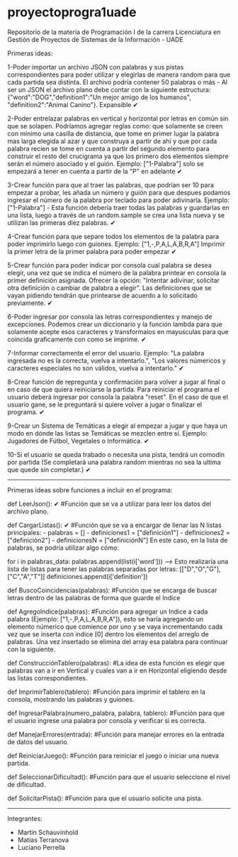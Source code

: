# proyectoprogra1uade

Repositorio de la materia de Programación I de la carrera Licenciatura en Gestión de Proyectos de Sistemas de la Información - UADE

Primeras ideas:

1-Poder importar un archivo JSON con palabras y sus pistas correspondientes para poder utilizar y elegirlas de manera random para que cada partida sea distinta. El archivo podría contener 50 palabras o más - Al ser un JSON el archivo plano debe contar con la siguiente estructura: {"word":"DOG","definition1":"Un mejor amigo de los humanos", "definition2":"Animal Canino"}. Expansible ✔

2-Poder entrelazar palabras en vertical y horizontal por letras en común sin que se solapen. Podríamos agregar reglas como: que solamente se creen con mínimo una casilla de distancia, que tome en primer lugar la palabra mas larga elegida al azar y que construya a partir de ahí y que por cada palabra recien se tome en cuenta a partir del segundo elemento para construir el resto del crucigrama ya que los primero dos elementos siempre serán el número asociado y el guión. Ejemplo: ["1-Palabra"] solo se empezará a tener en cuenta a partir de la "P" en adelante ✔

3-Crear función para que al traer las palabras, que podrían ser 10 para empezar a probar, les añada un número y guión para que despues podamos ingresar el número de la palabra por teclado para poder adivinarla. Ejemplo: ["1-Palabra"] - Esta función debería traer todas las palabras y guardarlas en una lista, luego a través de un random.sample se crea una lista nueva y se utilizan las primeras diez palabras. ✔

4-Crear función para que separe todos los elementos de la palabra para poder imprimirlo luego con guiones. Ejemplo: ["1,-,P,A,L,A,B,R,A"]
Imprimir la primer letra de la primer palabra para poder empezar ✔

5-Crear función para poder indicar por consola cual palabra se desea elegir, una vez que se indica el número de la palabra printear en consola la primer definición asignada. Ofrecer la opción: "Intentar adivinar, solicitar otra definición o cambiar de palabra a elegir". Las definiciones que se vayan pidiendo tendrán que printearse de acuerdo a lo solicitado previamente. ✔

6-Poder ingresar por consola las letras correspondientes y manejo de excepciones. Podemos crear un diccionario y la función lambda para que solamente acepte esos caracteres y transformalos en mayusculas para que coincida graficamente con como se imprime. ✔

7-Informar correctamente el error del usuario. Ejemplo: "La palabra ingresada no es la correcta, vuelva a intentarlo.", "Los valores númericos y caracteres especiales no son válidos, vuelva a intentarlo." ✔

8-Crear función de repregunta y confirmación para volver a jugar al final o en caso de que quiera reiniciarse la partida. Para reiniciar el programa el usuario deberá ingresar por consola la palabra "reset". En el caso de que el usuario gane, se le preguntará si quiere volver a jugar o finalizar el programa. ✔

9-Crear un Sistema de Temáticas a elegir al empezar a jugar y que haya un modo en dónde las listas se Temáticas se mezclen entre sí.
Ejemplo: Jugadores de Fútbol, Vegetales o Informática. ✔

10-Si el usuario se queda trabado o necesita una pista, tendrá un comodin por partida (Se completará una palabra random mientras no sea la ultima que quede sin completar.) ✔

---

Primeras ideas sobre funciones a incluir en el programa:

def LeerJson(): ✔
#Función que se va a utilizar para leer los datos del archivo plano.

def CargarListas(): ✔
#Función que se va a encargar de llenar las N listas principales: - palabras = [] - definiciones1 = ["definición1"] - definiciones2 = ["definición2"] - definicionesN = ["definiciónN"]
En este caso, en la lista de palabras, se podría utilizar algo cómo:

for i in palabras_data:
palabras.append(list(i['word'])) --> Esto realizaría una lista de listas para tener las palabras separadas por letras: [["D","O","G"], ["C","A","T"]]
definiciones.append(i['definition'])

def BuscoCoincidencias(palabras):
#Función que se encarga de buscar letras dentro de las palabras de forma que guarde el Indice

def AgregoIndice(palabras):
#Función para agregar un Indice a cada palabra (Ejemplo: ["1,-,P,A,L,A,B,R,A"]), esto se haría agregando un elemento númerico que comience por uno y se vaya incrementando cada vez que se inserta con indice [0] dentro los elementos del arreglo de palabras. Una vez insertado se elimina del array esa palabra para continuar con la siguiente.

def ConstrucciónTablero(palabras):
#La idea de esta función es elegir que palabras van a ir en Vertical y cuales van a ir en Horizontal eligiendo desde las listas correspondientes.

def ImprimirTablero(tablero):
#Función para imprimir el tablero en la consola, mostrando las palabras y guiones.

def IngresarPalabra(numero_palabra, palabra, tablero):
#Función para que el usuario ingrese una palabra por consola y verificar si es correcta.

def ManejarErrores(entrada):
#Función para manejar errores en la entrada de datos del usuario.

def ReiniciarJuego():
#Función para reiniciar el juego o iniciar una nueva partida.

def SeleccionarDificultad():
#Función para que el usuario seleccione el nivel de dificultad.

def SolicitarPista():
#Función para que el usuario solicite una pista.

---

Integrantes:

- Martin Schauvinhold
- Matias Terranova
- Luciano Perrella
